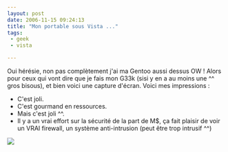 ```yaml
---
layout: post
date: 2006-11-15 09:24:13
title: "Mon portable sous Vista ..."
tags:
 - geek
 - vista

---
```


Oui hérésie, non pas complètement j'ai ma Gentoo aussi dessus OW ! Alors pour ceux qui vont dire que je fais mon G33k (sisi y en a au moins une ^^ gros bisous), et bien voici une capture d'écran. Voici mes impressions :

  * C'est joli.
  * C'est gourmand en ressources.
  * Mais c'est joli ^^.
  * Il y a un vrai effort sur la sécurité de la part de M$, ça fait plaisir de voir un VRAI firewall, un système anti-intrusion (peut être trop intrusif ^^)

![](/images/screens/vista_screen1.jpg)
